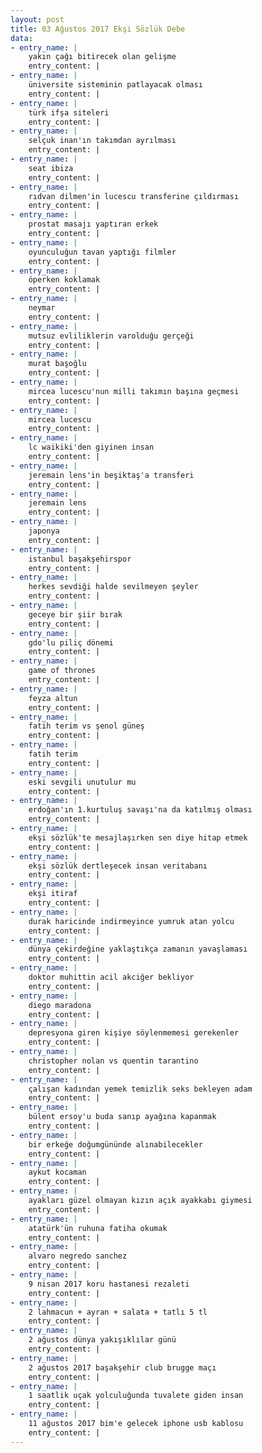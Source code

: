 ```yaml
---
layout: post
title: 03 Ağustos 2017 Ekşi Sözlük Debe
data:
- entry_name: |
    yakın çağı bitirecek olan gelişme
    entry_content: |
- entry_name: |
    üniversite sisteminin patlayacak olması
    entry_content: |
- entry_name: |
    türk ifşa siteleri
    entry_content: |
- entry_name: |
    selçuk inan'ın takımdan ayrılması
    entry_content: |
- entry_name: |
    seat ibiza
    entry_content: |
- entry_name: |
    rıdvan dilmen'in lucescu transferine çıldırması
    entry_content: |
- entry_name: |
    prostat masajı yaptıran erkek
    entry_content: |
- entry_name: |
    oyunculuğun tavan yaptığı filmler
    entry_content: |
- entry_name: |
    öperken koklamak
    entry_content: |
- entry_name: |
    neymar
    entry_content: |
- entry_name: |
    mutsuz evliliklerin varolduğu gerçeği
    entry_content: |
- entry_name: |
    murat başoğlu
    entry_content: |
- entry_name: |
    mircea lucescu'nun milli takımın başına geçmesi
    entry_content: |
- entry_name: |
    mircea lucescu
    entry_content: |
- entry_name: |
    lc waikiki'den giyinen insan
    entry_content: |
- entry_name: |
    jeremain lens'in beşiktaş'a transferi
    entry_content: |
- entry_name: |
    jeremain lens
    entry_content: |
- entry_name: |
    japonya
    entry_content: |
- entry_name: |
    istanbul başakşehirspor
    entry_content: |
- entry_name: |
    herkes sevdiği halde sevilmeyen şeyler
    entry_content: |
- entry_name: |
    geceye bir şiir bırak
    entry_content: |
- entry_name: |
    gdo'lu piliç dönemi
    entry_content: |
- entry_name: |
    game of thrones
    entry_content: |
- entry_name: |
    feyza altun
    entry_content: |
- entry_name: |
    fatih terim vs şenol güneş
    entry_content: |
- entry_name: |
    fatih terim
    entry_content: |
- entry_name: |
    eski sevgili unutulur mu
    entry_content: |
- entry_name: |
    erdoğan'ın 1.kurtuluş savaşı'na da katılmış olması
    entry_content: |
- entry_name: |
    ekşi sözlük'te mesajlaşırken sen diye hitap etmek
    entry_content: |
- entry_name: |
    ekşi sözlük dertleşecek insan veritabanı
    entry_content: |
- entry_name: |
    ekşi itiraf
    entry_content: |
- entry_name: |
    durak haricinde indirmeyince yumruk atan yolcu
    entry_content: |
- entry_name: |
    dünya çekirdeğine yaklaştıkça zamanın yavaşlaması
    entry_content: |
- entry_name: |
    doktor muhittin acil akciğer bekliyor
    entry_content: |
- entry_name: |
    diego maradona
    entry_content: |
- entry_name: |
    depresyona giren kişiye söylenmemesi gerekenler
    entry_content: |
- entry_name: |
    christopher nolan vs quentin tarantino
    entry_content: |
- entry_name: |
    çalışan kadından yemek temizlik seks bekleyen adam
    entry_content: |
- entry_name: |
    bülent ersoy'u buda sanıp ayağına kapanmak
    entry_content: |
- entry_name: |
    bir erkeğe doğumgününde alınabilecekler
    entry_content: |
- entry_name: |
    aykut kocaman
    entry_content: |
- entry_name: |
    ayakları güzel olmayan kızın açık ayakkabı giymesi
    entry_content: |
- entry_name: |
    atatürk'ün ruhuna fatiha okumak
    entry_content: |
- entry_name: |
    alvaro negredo sanchez
    entry_content: |
- entry_name: |
    9 nisan 2017 koru hastanesi rezaleti
    entry_content: |
- entry_name: |
    2 lahmacun + ayran + salata + tatlı 5 tl
    entry_content: |
- entry_name: |
    2 ağustos dünya yakışıklılar günü
    entry_content: |
- entry_name: |
    2 ağustos 2017 başakşehir club brugge maçı
    entry_content: |
- entry_name: |
    1 saatlik uçak yolculuğunda tuvalete giden insan
    entry_content: |
- entry_name: |
    11 ağustos 2017 bim'e gelecek iphone usb kablosu
    entry_content: |
---
```

